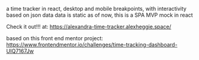 a time tracker in react, desktop and mobile breakpoints, with interactivity based on json data
data is static as of now, this is a SPA MVP mock in react

Check it out!!! at: https://alexandra-time-tracker.alexheggie.space/

based on this front end mentor project: https://www.frontendmentor.io/challenges/time-tracking-dashboard-UIQ7167Jw
